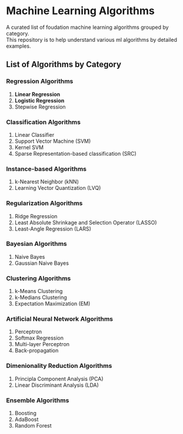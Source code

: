 # Machine Learning Algorithms
A curated list of foudation machine learning algorithms grouped by category.     
This repository is to help understand various ml algorithms by detailed examples.

## List of Algorithms by Category

### Regression Algorithms
1. **Linear Regression**
2. **Logistic Regression**
3. Stepwise Regression

### Classification Algorithms
1. Linear Classifier
2. Support Vector Machine (SVM)
3. Kernel SVM
4. Sparse Representation-based classification (SRC)

### Instance-based Algorithms
1. k-Nearest Neighbor (kNN)
2. Learning Vector Quantization (LVQ)

### Regularization Algorithms
1. Ridge Regression
2. Least Absolute Shrinkage and Selection Operator (LASSO)
3. Least-Angle Regression (LARS)

### Bayesian Algorithms
1. Naive Bayes
2. Gaussian Naive Bayes

### Clustering Algorithms
1. k-Means Clustering
2. k-Medians Clustering
3. Expectation Maximization (EM)

### Artificial Neural Network Algorithms
1. Perceptron
2. Softmax Regression
3. Multi-layer Perceptron
4. Back-propagation

### Dimenionality Reduction Algorithms
1. Principla Component Analysis (PCA)
2. Linear Discriminant Analysis (LDA)

### Ensemble Algorithms
1. Boosting
2. AdaBoost
3. Random Forest

